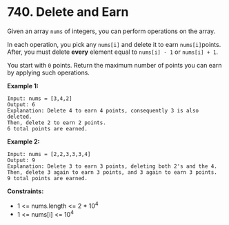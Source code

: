 # 740. Delete and Earn

Given an array `nums` of integers, you can perform operations on the array.

In each operation, you pick any `nums[i]` and delete it to earn `nums[i]`points. After, you must delete **every** element equal to `nums[i] - 1` or `nums[i] + 1`.

You start with `0` points. Return the maximum number of points you can earn by applying such operations.

 

**Example 1:**

```
Input: nums = [3,4,2]
Output: 6
Explanation: Delete 4 to earn 4 points, consequently 3 is also deleted.
Then, delete 2 to earn 2 points.
6 total points are earned.
```

**Example 2:**

```
Input: nums = [2,2,3,3,3,4]
Output: 9
Explanation: Delete 3 to earn 3 points, deleting both 2's and the 4.
Then, delete 3 again to earn 3 points, and 3 again to earn 3 points.
9 total points are earned.
```

 

**Constraints:**

- 1 <= nums.length <= 2 * 10<sup>4</sup>
- 1 <= nums[i] <= 10<sup>4</sup>

